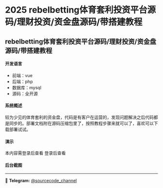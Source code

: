 # 2025 rebelbetting体育套利投资平台源码/理财投资/资金盘源码/带搭建教程



## rebelbetting体育套利投资平台源码/理财投资/资金盘源码/带搭建教程



#### 开发语言

- 前端：vue
- 后端：php
- 数据库：mysql
- 源码：全开源


#### 系统概述

较为少见的体育套利的资金盘，代码是有客户在运营的，发现问题解决之后代码都是同步的。部署文档附在源码压缩包里了，按照教程步骤来就可以了，喜欢可以下载部署试试。


#### 演示

本内容需登录后查看
登录后查看


#### 后台截图


---
📢 **Telegram:** [@sourcecode_channel](https://t.me/sourcecode_channel)
